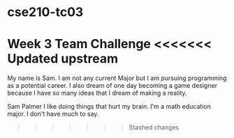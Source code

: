 # cse210-tc03
 Week 3 Team Challenge
<<<<<<< Updated upstream
=======
My name is Sam. I am not any current Major but I am pursuing programming as a potential career. I also dream of one day becoming a game designer because I have so many ideas that I dream of making a reality.

Sam Palmer
    I like doing things that hurt my brain. I'm a math education major. I don't have much to say.
>>>>>>> Stashed changes
